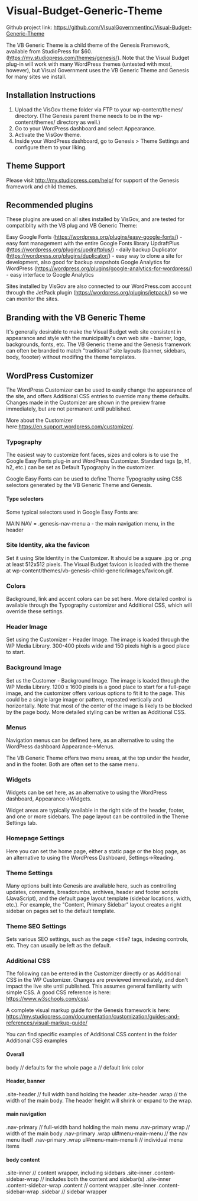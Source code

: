 # Visual-Budget-Generic-Theme

Github project link: https://github.com/VIsualGovernmentInc/Visual-Budget-Generic-Theme

The VB Generic Theme is a child theme of the Genesis Framework, available from StudioPress for $60. (https://my.studiopress.com/themes/genesis/). Note that the Visual Budget plug-in will work with many WordPress themes (untested with most, however), but Visual Government uses the VB Generic Theme and Genesis for many sites we install.

## Installation Instructions

1. Upload the VisGov theme folder via FTP to your wp-content/themes/ directory. (The Genesis parent theme needs to be in the wp-content/themes/ directory as well.)
2. Go to your WordPress dashboard and select Appearance.
3. Activate the VisGov theme.
4. Inside your WordPress dashboard, go to Genesis > Theme Settings and configure them to your liking.

## Theme Support

Please visit http://my.studiopress.com/help/ for support of the Genesis framework and child themes.

## Recommended plugins

These plugins are used on all sites installed by VisGov, and are tested for compatiblity with the VB plug and VB Generic Theme:

Easy Google Fonts (https://wordpress.org/plugins/easy-google-fonts/) - easy font management with the entire Google Fonts library
UpdraftPlus (https://wordpress.org/plugins/updraftplus/) - daily backup
Duplicator (https://wordpress.org/plugins/duplicator/) - easy way to clone a site for development, also good for backup snapshots
Google Analytics for WordPress (https://wordpress.org/plugins/google-analytics-for-wordpress/) - easy interface to Google Analytics

Sites installed by VisGov are also connected to our WordPress.com account through the JetPack plugin (https://wordpress.org/plugins/jetpack/) so we can monitor the sites.

## Branding with the VB Generic Theme

It's generally desirable to make the Visual Budget web site consistent in appearance and style with the municipality's own web site - banner, logo, backgrounds, fonts, etc. The VB Generic theme and the Genesis framework can often be branded to match "traditional" site layouts (banner, sidebars, body, foooter) without modifing the theme templates.

## WordPress Customizer

The WordPress Customizer can be used to easily change the appearance of the site, and offers Additional CSS entries to override many theme defaults. Changes made in the Customizer are shown in the preview frame immediately, but are not permanent until published.

More about the Customizer here:https://en.support.wordpress.com/customizer/.

### Typography

The easiest way to customize font faces, sizes and colors is to use the Google Easy Fonts plug-in and WordPress Customizer. Standard tags (p, h1, h2, etc.) can be set as Default Typography in the customizer.

Google Easy Fonts can be used to define Theme Typography using CSS selectors generated by the VB Generic Theme and Genesis.

#### Type selectors
Some typical selectors used in Google Easy Fonts are:

MAIN NAV = .genesis-nav-menu a - the main navigation menu, in the header

### Site Identity, aka the favicon
Set it using Site Identity in the Customizer. It should be a square .jpg or .png at least 512x512 pixels. The Visual Budget favicon is loaded with the theme at wp-content/themes/vb-genesis-child-generic/images/favicon.gif.

### Colors
Background, link and accent colors can be set here. More detailed control is available through the Typography customizer and Additional CSS, which will override these settings.

### Header Image
Set using the Customizer - Header Image. The image is loaded through the WP Media Library. 300-400 pixels wide and 150 pixels high is a good place to start.

### Background Image
Set us the Customer - Background Image. The image is loaded through the WP Media Library. 1200 x 1600 pixels is a good place to start for a full-page image, and the customizer offers various options to fit it to the page. This could be a single large image or pattern, repeated vertically and horizontally. Note that most of the center of the image is likely to be blocked by the page body. More detailed styling can be written as Additional CSS.

### Menus
Navigation menus can be defined here, as an alternative to using the WordPress dashboard Appearance->Menus.

The VB Generic Theme offers two menu areas, at the top under the header, and in the footer. Both are often set to the same menu.

### Widgets
Widgets can be set here, as an alternative to using the WordPress dashboard, Appearance->Widgets.

Widget areas are typically available in the right side of the header, footer, and one or more sidebars. The page layout can be controlled in the Theme Settings tab.

### Homepage Settings
Here you can set the home page, either a static page or the blog page, as an alternative to using the WordPress Dashboard, Settings->Reading.

### Theme Settings
Many options built into Genesis are available here, such as controlling updates, comments, breadcrumbs, archives, header and footer scripts (JavaScript), and the default page layout template (sidebar locations, width, etc.). For example, the "Content, Primary Sidebar" layout creates a right sidebar on pages set to the default template.

### Theme SEO Settings
Sets various SEO settings, such as the page <title? tags, indexing controls, etc. They can usually be left as the default.

### Additional CSS

The following can be entered in the Customizer directly or as Additional CSS in the WP Customizer. Changes are previewed immediately, and don't impact the live site until published. This assumes general familiarity with simple CSS. A good CSS reference is here: https://www.w3schools.com/css/.

A complete visual markup guide for the Genesis framework is here: https://my.studiopress.com/documentation/customization/guides-and-references/visual-markup-guide/

You can find specific examples of Additional CSS content in the folder Additional CSS examples

#### Overall
body // defaults for the whole page
a // default link color

#### Header, banner
.site-header // full width band holding the header
.site-header .wrap // the width of the main body. The header height will shrink or expand to the wrap.

#### main navigation
.nav-primary // full-width band holding the main menu
.nav-primary wrap // width of the main body
.nav-primary .wrap ul#menu-main-menu // the nav menu itself
.nav-primary .wrap ul#menu-main-menu li // individual menu items

#### body content
.site-inner // content wrapper, including sidebars
.site-inner .content-sidebar-wrap // includes both the content and sidebar(s)
.site-inner .content-sidebar-wrap .content // content wrapper
.site-inner .content-sidebar-wrap .sidebar // sidebar wrapper
